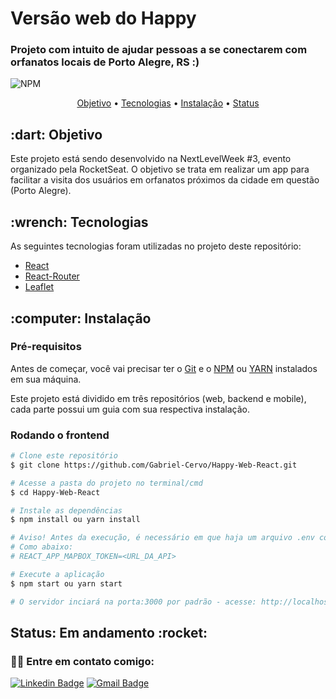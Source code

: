 # Versão web do Happy

### Projeto com intuito de ajudar pessoas a se conectarem com orfanatos locais de Porto Alegre, RS :)

![NPM](https://img.shields.io/npm/l/express)

<p align="center">
 <a href="#objetivo">Objetivo</a> •
 <a href="#tecnologias">Tecnologias</a> • 
 <a href="#instalacao">Instalação</a> • 
 <a href="#status">Status</a>
</p>

<h2 id="objetivo">:dart: Objetivo</h2>
Este projeto está sendo desenvolvido na NextLevelWeek #3, evento organizado pela RocketSeat. O objetivo se trata em realizar um app para facilitar a visita dos usuários em orfanatos próximos da cidade em questão (Porto Alegre).

<h2 id="tecnologias">:wrench: Tecnologias</h2>

As seguintes tecnologias foram utilizadas no projeto deste repositório:

- [React](https://reactjs.org/)
- [React-Router](https://reactrouter.com/)
- [Leaflet](https://leafletjs.com/)

<h2 id="instalacao">:computer: Instalação</h2>

### Pré-requisitos

Antes de começar, você vai precisar ter o [Git](https://git-scm.com) e o [NPM](https://www.npmjs.com/) ou [YARN](https://yarnpkg.com/) instalados em sua máquina.

Este projeto está dividido em três repositórios (web, backend e mobile), cada parte possui um guia com sua respectiva instalação.

### Rodando o frontend

```bash
# Clone este repositório
$ git clone https://github.com/Gabriel-Cervo/Happy-Web-React.git

# Acesse a pasta do projeto no terminal/cmd
$ cd Happy-Web-React

# Instale as dependências
$ npm install ou yarn install

# Aviso! Antes da execução, é necessário em que haja um arquivo .env contendo as informações da key de acesso ao mapbox, caso não há, crie uma conta e peça a mesma.
# Como abaixo:
# REACT_APP_MAPBOX_TOKEN=<URL_DA_API>

# Execute a aplicação
$ npm start ou yarn start

# O servidor inciará na porta:3000 por padrão - acesse: http://localhost:3000.
```

<h2 id="status">Status: Em andamento :rocket:</h2>

### 👋🏽 Entre em contato comigo:

[![Linkedin Badge](https://img.shields.io/badge/Gabriel--Cervo-Linkedin-blue?link=https://www.linkedin.com/in/joaogabrielcervo/?style=flat-square&logo=Linkedin)](https://www.linkedin.com/in/joaogabrielcervo)
[![Gmail Badge](https://img.shields.io/badge/Gabriel--Cervo-Email-red?link=mailto:joaogabrieldouradocervo@gmail.com/?style=flat-square&logo=Gmail&logoColor=white)](mailto:joaogabrieldouradocervo@gmail.com)
